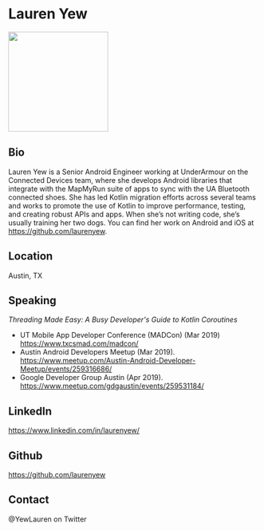 # Lauren Yew
<img src="https://github.com/laurenyew/laurenyew.github.io/blob/master/images/ProfilePhotoCircle.png" data-canonical-src="https://github.com/laurenyew/laurenyew.github.io/blob/master/images/ProfilePhotoCircle.png" width="200" height="200" />

## Bio
Lauren Yew is a Senior Android Engineer working at UnderArmour on the Connected Devices team, where she develops Android libraries that integrate with the MapMyRun suite of apps to sync with the UA Bluetooth connected shoes. She has led Kotlin migration efforts across several teams and works to promote the use of Kotlin to improve performance, testing, and creating robust APIs and apps. When she’s not writing code, she’s usually training her two dogs. You can find her work on Android and iOS at https://github.com/laurenyew.

## Location
Austin, TX

## Speaking
*Threading Made Easy: A Busy Developer's Guide to Kotlin Coroutines*
* UT Mobile App Developer Conference (MADCon) (Mar 2019) https://www.txcsmad.com/madcon/
* Austin Android Developers Meetup (Mar 2019). https://www.meetup.com/Austin-Android-Developer-Meetup/events/259316686/
* Google Developer Group Austin (Apr 2019). https://www.meetup.com/gdgaustin/events/259531184/

## LinkedIn
https://www.linkedin.com/in/laurenyew/

## Github
https://github.com/laurenyew

## Contact
@YewLauren on Twitter
